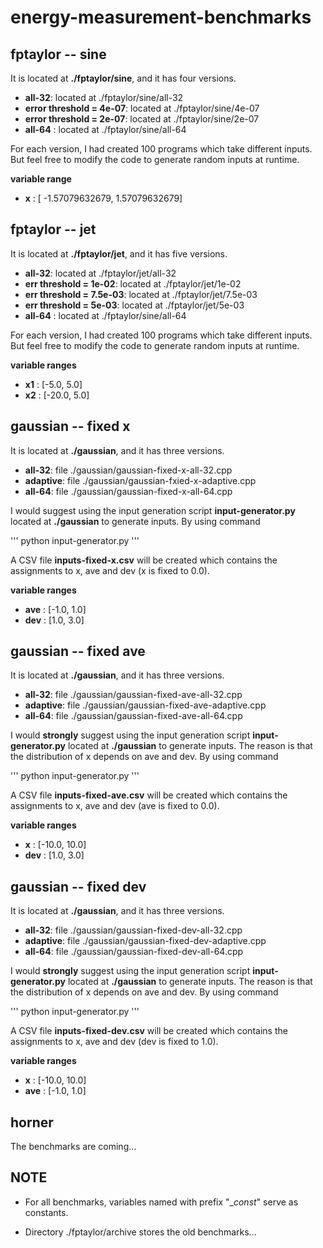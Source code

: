 # energy-measurement-benchmarks



## fptaylor -- sine

It is located at **./fptaylor/sine**, and it has four versions. 

- **all-32**: located at ./fptaylor/sine/all-32 
- **error threshold = 4e-07**: located at ./fptaylor/sine/4e-07
- **error threshold = 2e-07**: located at ./fptaylor/sine/2e-07
- **all-64** : located at ./fptaylor/sine/all-64

For each version, I had created 100 programs which take different inputs. 
But feel free to modify the code to generate random inputs at runtime. 

**variable range** 

- **x** : [ -1.57079632679, 1.57079632679] 



## fptaylor -- jet 

It is located at **./fptaylor/jet**, and it has five versions. 

- **all-32**: located at ./fptaylor/jet/all-32 
- **err threshold = 1e-02**: located at ./fptaylor/jet/1e-02 
- **err threshold = 7.5e-03**: located at ./fptaylor/jet/7.5e-03 
- **err threshold = 5e-03**: located at ./fptaylor/jet/5e-03 
- **all-64** : located at ./fptaylor/sine/all-64 

For each version, I had created 100 programs which take different inputs. 
But feel free to modify the code to generate random inputs at runtime. 

**variable ranges**

- **x1** : [-5.0, 5.0] 
- **x2** : [-20.0, 5.0] 



## gaussian -- fixed x

It is located at **./gaussian**, and it has three versions. 

- **all-32**: file ./gaussian/gaussian-fixed-x-all-32.cpp 
- **adaptive**: file ./gaussian/gaussian-fxied-x-adaptive.cpp 
- **all-64**: file ./gaussian/gaussian-fixed-x-all-64.cpp 

I would suggest using the input generation script **input-generator.py** located at **./gaussian** to generate inputs. 
By using command 

'''
python input-generator.py
'''

A CSV file **inputs-fixed-x.csv** will be created which contains the assignments to x, ave and dev (x is fixed to 0.0). 

**variable ranges** 
  
- **ave** : [-1.0, 1.0] 
- **dev** : [1.0, 3.0]



## gaussian -- fixed ave 

It is located at **./gaussian**, and it has three versions.

- **all-32**: file ./gaussian/gaussian-fixed-ave-all-32.cpp
- **adaptive**: file ./gaussian/gaussian-fixed-ave-adaptive.cpp
- **all-64**: file ./gaussian/gaussian-fixed-ave-all-64.cpp

I would **strongly** suggest using the input generation script **input-generator.py** located at **./gaussian** to generate inputs. 
The reason is that the distribution of x depends on ave and dev. 
By using command 

'''
python input-generator.py
'''

A CSV file **inputs-fixed-ave.csv** will be created which contains the assignments to x, ave and dev (ave is fixed to 0.0). 

**variable ranges**

- **x** : [-10.0, 10.0]
- **dev** : [1.0, 3.0] 



## gaussian -- fixed dev 

It is located at **./gaussian**, and it has three versions.

- **all-32**: file ./gaussian/gaussian-fixed-dev-all-32.cpp
- **adaptive**: file ./gaussian/gaussian-fixed-dev-adaptive.cpp
- **all-64**: file ./gaussian/gaussian-fixed-dev-all-64.cpp

I would **strongly** suggest using the input generation script **input-generator.py** located at **./gaussian** to generate inputs. 
The reason is that the distribution of x depends on ave and dev. 
By using command 

'''
python input-generator.py
'''

A CSV file **inputs-fixed-dev.csv** will be created which contains the assignments to x, ave and dev (dev is fixed to 1.0). 

**variable ranges**

- **x** : [-10.0, 10.0]
- **ave** : [-1.0, 1.0] 



## horner 

The benchmarks are coming... 
  


## NOTE 

- For all benchmarks, variables named with prefix "__const_" serve as constants. 

- Directory ./fptaylor/archive stores the old benchmarks... 


